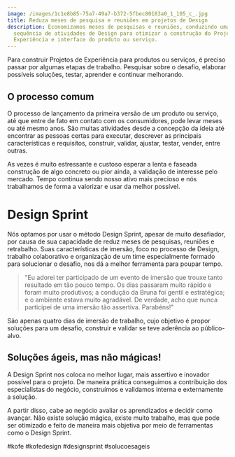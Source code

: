```yaml
---
image: /images/1c1e8b85-75a7-49a7-b372-5fbec80183a0_1_105_c_.jpg
title: Reduza meses de pesquisa e reuniões em projetos de Design
description: Economizamos meses de pesquisas e reuniões, conduzindo uma
  sequência de atividades de Design para otimizar a construção do Projeto de
  Experiência e interface do produto ou serviço.
---
```

Para construir Projetos de Experiência para produtos ou serviços, é preciso passar por algumas etapas de trabalho. Pesquisar sobre o desafio, elaborar possíveis soluções, testar, aprender e continuar melhorando. 

## O processo comum

O processo de lançamento da primeira versão de um produto ou serviço, até que entre de fato em contato com os consumidores, pode levar meses ou até mesmo anos. São muitas atividades desde a concepção da ideia até encontrar as pessoas certas para executar, descrever as principais características e requisitos, construir, validar, ajustar, testar, vender, entre outras. 

As vezes é muito estressante e custoso esperar a lenta e faseada construção de algo concreto ou pior ainda, a validação de interesse pelo mercado. Tempo continua sendo nosso ativo mais precioso e nós trabalhamos de forma a valorizar e usar da melhor possível.

# Design Sprint

Nós optamos por usar o método Design Sprint, apesar de muito desafiador, por causa de sua capacidade de reduz meses de pesquisas, reuniões e retrabalho. Suas características de imersão, foco no processo de Design, trabalho colaborativo e organização de um time especialmente formado para solucionar o desafio, nos dá a melhor ferramenta para poupar tempo.

> "Eu adorei ter participado de um evento de imersão que trouxe tanto resultado em tão pouco tempo. Os dias passaram muito rápido e foram muito produtivos; a condução da Bruna foi gentil e estratégica; e o ambiente estava muito agradável. De verdade, acho que nunca participei de uma imersão tão assertiva. Parabéns!"

São apenas quatro dias de imersão de trabalho, cujo objetivo é propor soluções para um desafio, construir e validar se teve aderência ao público-alvo. 

## Soluções ágeis, mas não mágicas!

A Design Sprint nos coloca no melhor lugar, mais assertivo e inovador possível para o projeto. De maneira prática conseguimos a contribuição dos especialistas do negócio, construímos e validamos interna e externamente a solução.

A partir disso, cabe ao negócio avaliar os aprendizados e decidir como avançar. Não existe solução mágica, existe muito trabalho, mas que pode ser otimizado e feito de maneira mais objetiva por meio de ferramentas como o Design Sprint.



\#kofe #kofedesign #designsprint #solucoesageis